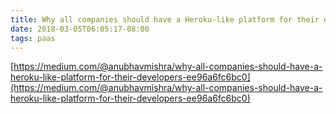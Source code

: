 ```yaml
---
title: Why all companies should have a Heroku-like platform for their developers
date: 2018-03-05T06:05:17-08:00
tags: paas
---
```

[https://medium.com/@anubhavmishra/why-all-companies-should-have-a-heroku-like-platform-for-their-developers-ee96a6fc6bc0](https://medium.com/@anubhavmishra/why-all-companies-should-have-a-heroku-like-platform-for-their-developers-ee96a6fc6bc0)
